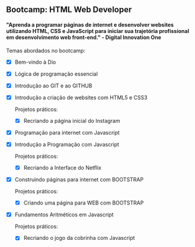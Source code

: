 ## Bootcamp: HTML Web Developer

#### "Aprenda a programar páginas de internet e desenvolver websites utilizando HTML, CSS e JavaScript para iniciar sua trajetória profissional em desenvolvimento web front-end." - Digital Innovation One

Temas abordados no bootcamp:

- [x] Bem-vindo à Dio
- [x] Lógica de programação essencial
- [x] Introdução ao GIT e ao GITHUB
- [x] Introdução a criação de websites com HTML5 e CSS3

  Projetos práticos:

  - [x] Recriando a página inicial do Instagram
- [x] Programação para internet com Javascript
- [x] Introdução a Programação com Javascript

  Projetos práticos:

  - [x] Recriando a Interface do Netflix
- [x] Construindo páginas para internet com BOOTSTRAP

  Projetos práticos:

  - [x] Criando uma página para WEB com BOOTSTRAP
- [x] Fundamentos Aritméticos em Javascript

  Projetos práticos:

  - [x] Recriando o jogo da cobrinha com Javascript



